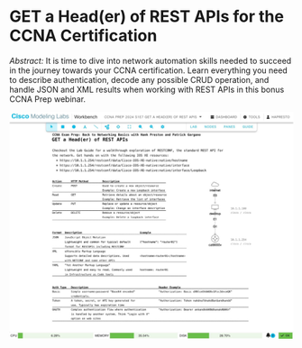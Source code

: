 # GET a Head(er) of REST APIs for the CCNA Certification

*Abstract:* It is time to dive into network automation skills needed to succeed in the journey towards your CCNA certification. Learn everything you need to describe authentication, decode any possible CRUD operation, and handle JSON and XML results when working with REST APIs in this bonus CCNA Prep webinar.

![](s1e7-rest.jpeg)